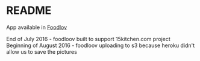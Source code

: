 # README

App available in <a href="https://murmuring-thicket-61290.herokuapp.com/recipes/1" target="_blank">Foodlov</a>
<br>

End of July 2016 - foodloov built to support 15kitchen.com project
<br>
Beginning of August 2016 - foodloov uploading to s3 because heroku didn't allow us to save the pictures

